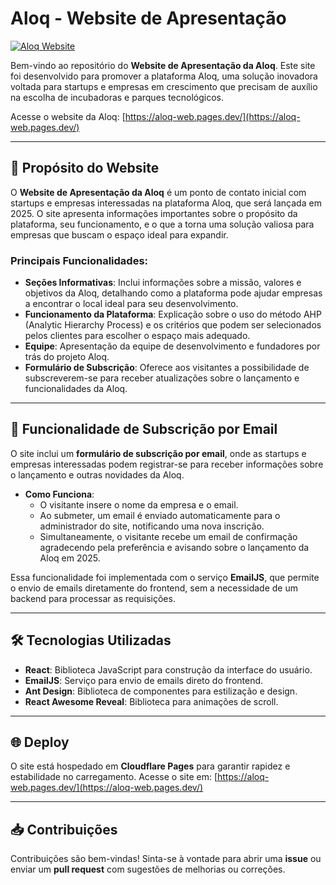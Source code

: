 # Aloq - Website de Apresentação

[![Aloq Website](https://img.shields.io/badge/access-Aloq%20Website-blue?style=for-the-badge&logo=google-chrome)](https://aloq-web.pages.dev/)

Bem-vindo ao repositório do **Website de Apresentação da Aloq**. Este site foi desenvolvido para promover a plataforma Aloq, uma solução inovadora voltada para startups e empresas em crescimento que precisam de auxílio na escolha de incubadoras e parques tecnológicos.

Acesse o website da Aloq: [https://aloq-web.pages.dev/](https://aloq-web.pages.dev/)

---

## 📝 Propósito do Website

O **Website de Apresentação da Aloq** é um ponto de contato inicial com startups e empresas interessadas na plataforma Aloq, que será lançada em 2025. O site apresenta informações importantes sobre o propósito da plataforma, seu funcionamento, e o que a torna uma solução valiosa para empresas que buscam o espaço ideal para expandir.

### Principais Funcionalidades:

- **Seções Informativas**: Inclui informações sobre a missão, valores e objetivos da Aloq, detalhando como a plataforma pode ajudar empresas a encontrar o local ideal para seu desenvolvimento.
- **Funcionamento da Plataforma**: Explicação sobre o uso do método AHP (Analytic Hierarchy Process) e os critérios que podem ser selecionados pelos clientes para escolher o espaço mais adequado.
- **Equipe**: Apresentação da equipe de desenvolvimento e fundadores por trás do projeto Aloq.
- **Formulário de Subscrição**: Oferece aos visitantes a possibilidade de subscreverem-se para receber atualizações sobre o lançamento e funcionalidades da Aloq.

---

## 🚀 Funcionalidade de Subscrição por Email

O site inclui um **formulário de subscrição por email**, onde as startups e empresas interessadas podem registrar-se para receber informações sobre o lançamento e outras novidades da Aloq. 

- **Como Funciona**:
   - O visitante insere o nome da empresa e o email.
   - Ao submeter, um email é enviado automaticamente para o administrador do site, notificando uma nova inscrição.
   - Simultaneamente, o visitante recebe um email de confirmação agradecendo pela preferência e avisando sobre o lançamento da Aloq em 2025.

Essa funcionalidade foi implementada com o serviço **EmailJS**, que permite o envio de emails diretamente do frontend, sem a necessidade de um backend para processar as requisições.

---

## 🛠 Tecnologias Utilizadas

- **React**: Biblioteca JavaScript para construção da interface do usuário.
- **EmailJS**: Serviço para envio de emails direto do frontend.
- **Ant Design**: Biblioteca de componentes para estilização e design.
- **React Awesome Reveal**: Biblioteca para animações de scroll.

---

## 🌐 Deploy

O site está hospedado em **Cloudflare Pages** para garantir rapidez e estabilidade no carregamento. Acesse o site em: [https://aloq-web.pages.dev/](https://aloq-web.pages.dev/)

---

## 📥 Contribuições

Contribuições são bem-vindas! Sinta-se à vontade para abrir uma **issue** ou enviar um **pull request** com sugestões de melhorias ou correções.